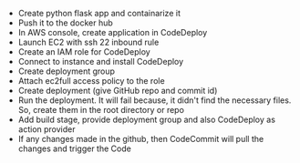 - Create python flask app and containarize it
- Push it to the docker hub
- In AWS console, create application in CodeDeploy
- Launch EC2 with ssh 22 inbound rule
- Create an IAM role for CodeDeploy
- Connect to instance and install CodeDeploy
- Create deployment group
- Attach ec2full access policy to the role
- Create deployment (give GitHub repo and commit id)
- Run the deployment. It will fail because, it didn't find the necessary files. So, create them in the root directory or repo
- Add build stage, provide deployment group and also CodeDeploy as action provider
- If any changes made in the github, then CodeCommit will pull the changes and trigger the Code
